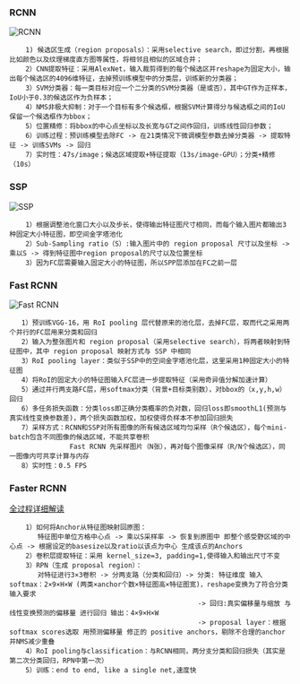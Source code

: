 ### **RCNN**

![RCNN](https://img-blog.csdn.net/20160308074838490?watermark/2/text/aHR0cDovL2Jsb2cuY3Nkbi5uZXQv/font/5a6L5L2T/fontsize/400/fill/I0JBQkFCMA==/dissolve/70/gravity/Center)

        1) 候选区生成（region proposals）：采用selective search，即过分割，再根据比如颜色以及纹理梯度直方图等属性，将相邻且相似的区域合并；
        2）CNN提取特征：采用AlexNet，输入裁剪得到的每个候选区并reshape为固定大小，输出每个候选区的4096维特征，去掉预训练模型中的分类层，训练新的分类器；
        3）SVM分类器：每一类目标对应一个二分类的SVM分类器（是或否），其中GT作为正样本，IoU小于0.3的候选区作为负样本；
        4）NMS非极大抑制：对于一个目标有多个候选框，根据SVM计算得分与候选框之间的IoU保留一个候选框作为bbox；
        5）位置精修：将bbox的中心点坐标以及长宽与GT之间作回归，训练线性回归参数；
        6）训练过程：预训练模型去除FC -> 在21类情况下微调模型参数去掉分类器 -> 提取特征 -> 训练SVMs -> 回归
        7）实时性：47s/image；候选区域提取+特征提取（13s/image-GPU）；分类+精修（10s）
        
        
### **SSP**

![SSP](https://img-blog.csdnimg.cn/20190212151939704.png?x-oss-process=image/watermark,type_ZmFuZ3poZW5naGVpdGk,shadow_10,text_aHR0cHM6Ly9ibG9nLmNzZG4ubmV0L2ZlbmdiaW5nY2h1bg==,size_16,color_FFFFFF,t_70)

        1）根据调整池化窗口大小以及步长，使得输出特征图尺寸相同，而每个输入图片都输出3种固定大小特征图，即空间金字塔池化
        2）Sub-Sampling ratio（S）:输入图片中的 region proposal 尺寸以及坐标 -> 乘以S -> 得到特征图中region proposal的尺寸以及位置坐标
        3）因为FC层需要输入固定大小的特征图，所以SPP层添加在FC之前一层
        
        
### **Fast RCNN**

![Fast RCNN](https://img-blog.csdnimg.cn/20190212152138464.png?x-oss-process=image/watermark,type_ZmFuZ3poZW5naGVpdGk,shadow_10,text_aHR0cHM6Ly9ibG9nLmNzZG4ubmV0L2ZlbmdiaW5nY2h1bg==,size_16,color_FFFFFF,t_70)

       1）预训练VGG-16，用 RoI pooling 层代替原来的池化层，去掉FC层，取而代之采用两个并行的FC层用来分类和回归
       2）输入为整张图片和 region proposal（采用selective search），将两者映射到特征图中，其中 region proposal 映射方式与 SSP 中相同
       3）RoI pooling layer：类似于SSP中的空间金字塔池化层，这里采用1种固定大小的特征图
       4）将RoI的固定大小的特征图输入FC层进一步提取特征（采用奇异值分解加速计算）
       5）通过并行两支路FC层，用softmax分类（背景+目标类别数），对bbox的（x,y,h,w）回归
       6）多任务损失函数：分类loss即正确分类概率的负对数，回归loss即smoothL1(预测与真实线性变换参数差)，两个损失函数加权，加权使得负样本不参加回归损失
       7）采样方式：RCNN和SSP对所有图像的所有候选区域均匀采样（R个候选区），每个mini-batch包含不同图像的候选区域，不能共享卷积
                   Fast RCNN 先采样图片（N张），再对每个图像采样（R/N个候选区），同一图像内可共享计算与内存
       8）实时性：0.5 FPS
                            
                            
### **Faster RCNN**

[全过程详细解读](https://zhuanlan.zhihu.com/p/31426458)

        1）如何将Anchor从特征图映射回原图：
           特征图中单位方格中心点 -> 乘以S采样率 -> 恢复到原图中 即整个感受野区域的中心点 -> 根据设定的basesize以及ratio以该点为中心 生成该点的Anchors
        2）卷积层提取特征：采用 kernel_size=3, padding=1,使得输入和输出尺寸不变
        3）RPN（生成 proposal region）：
           对特征进行3×3卷积 -> 分两支路（分类和回归）-> 分类: 特征维度 输入softmax：2×9×H×W (两类×anchor个数×特征图高×特征图宽)，reshape变换为了符合分类输入要求
                                                   -> 回归:真实偏移量与缩放 与 线性变换预测的偏移量 进行回归 输出：4×9×H×W
                                                   -> proposal layer：根据softmax scores选取 用预测偏移量 修正的 positive anchors，剔除不合理的anchor并NMS减少重叠
        4）RoI pooling与classification：与RCNN相同，两分支分类和回归损失（其实是第二次分类回归，RPN中第一次）
        5）训练：end to end, like a single net,速度快